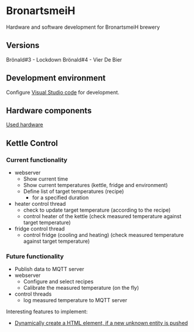 # BronartsmeiH

Hardware and software development for BronartsmeiH brewery

## Versions

Brönald#3 - Lockdown
Brönald#4 - Vier De Bier

## Development environment

Configure [Visual Studio code](devenv.md) for development.

## Hardware components

[Used hardware](hardware/README.md)

## Kettle Control

### Current functionality

* webserver
  * Show current time
  * Show current temperatures (kettle, fridge and environment)
  * Define list of target temperatures (recipe)
    * for a specified duration
* heater control thread
  * check to update target temperature (according to the recipe)
  * control heater of the kettle (check measured temperature against target temperature)
* fridge control thread
  * control fridge (cooling and heating) (check measured temperature against target temperature)

### Future functionality

* Publish data to MQTT server
* webserver
  * Configure and select recipes
  * Calibrate the measured temperature (on the fly)
* control threads
  * log measured temperature to MQTT server

Interesting features to implement:

* [Dynamically create a HTML element, if a new unknown entity is pushed](https://www.javascripttutorial.net/javascript-dom/javascript-createelement/)
